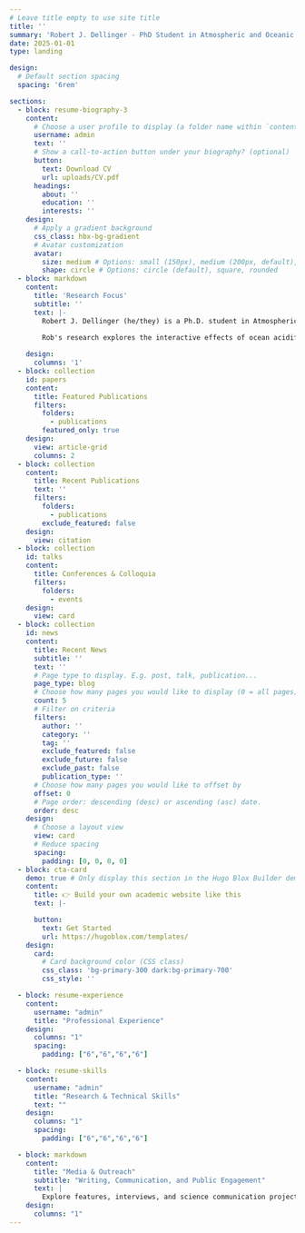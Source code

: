 ```yaml
---
# Leave title empty to use site title
title: ''
summary: 'Robert J. Dellinger - PhD Student in Atmospheric and Oceanic Sciences at UCLA researching climate change impacts on marine ecosystems and biogeochemistry.'
date: 2025-01-01
type: landing

design:
  # Default section spacing
  spacing: '6rem'

sections:
  - block: resume-biography-3
    content:
      # Choose a user profile to display (a folder name within `content/authors/`)
      username: admin
      text: ''
      # Show a call-to-action button under your biography? (optional)
      button:
        text: Download CV
        url: uploads/CV.pdf
      headings:
        about: ''
        education: ''
        interests: ''
    design:
      # Apply a gradient background
      css_class: hbx-bg-gradient
      # Avatar customization
      avatar:
        size: medium # Options: small (150px), medium (200px, default), large (320px), xl (400px), xxl (500px)
        shape: circle # Options: circle (default), square, rounded
  - block: markdown
    content:
      title: 'Research Focus'
      subtitle: ''
      text: |-
        Robert J. Dellinger (he/they) is a Ph.D. student in Atmospheric and Oceanic Sciences at UCLA, specializing in biogeochemistry, under the mentorship of Dr. Aradhna Tripati. Rob previously earned a Master of Science degree in Biology from California State University, Northridge, as a researcher in the Quantitative Marine Ecology Lab. They also hold dual bachelor's degrees in Marine and Coastal Science (B.S.) and International Relations (B.A.) from UC Davis. 
        
        Rob's research explores the interactive effects of ocean acidification and warming on marine organisms by assessing their physiological responses to projected climate change scenarios. By employing mechanistic approaches, they aim to predict how changes at the organismal level could scale up to influence broader ecosystem functions. Furthermore, by utilizing both ecological and biogeochemical techniques, they aim to understand how shifts in ecological processes will ultimately impact human society.

    design:
      columns: '1'
  - block: collection
    id: papers
    content:
      title: Featured Publications
      filters:
        folders:
          - publications
        featured_only: true
    design:
      view: article-grid
      columns: 2
  - block: collection
    content:
      title: Recent Publications
      text: ''
      filters:
        folders:
          - publications
        exclude_featured: false
    design:
      view: citation
  - block: collection
    id: talks
    content:
      title: Conferences & Colloquia
      filters:
        folders:
          - events
    design:
      view: card
  - block: collection
    id: news
    content:
      title: Recent News
      subtitle: ''
      text: ''
      # Page type to display. E.g. post, talk, publication...
      page_type: blog
      # Choose how many pages you would like to display (0 = all pages)
      count: 5
      # Filter on criteria
      filters:
        author: ''
        category: ''
        tag: ''
        exclude_featured: false
        exclude_future: false
        exclude_past: false
        publication_type: ''
      # Choose how many pages you would like to offset by
      offset: 0
      # Page order: descending (desc) or ascending (asc) date.
      order: desc
    design:
      # Choose a layout view
      view: card
      # Reduce spacing
      spacing:
        padding: [0, 0, 0, 0]
  - block: cta-card
    demo: true # Only display this section in the Hugo Blox Builder demo site
    content:
      title: 👉 Build your own academic website like this
      text: |-

      button:
        text: Get Started
        url: https://hugoblox.com/templates/
    design:
      card:
        # Card background color (CSS class)
        css_class: 'bg-primary-300 dark:bg-primary-700'
        css_style: ''

  - block: resume-experience
    content:
      username: "admin"
      title: "Professional Experience"
    design:
      columns: "1"
      spacing:
        padding: ["6","6","6","6"]

  - block: resume-skills
    content:
      username: "admin"
      title: "Research & Technical Skills"
      text: ""
    design:
      columns: "1"
      spacing:
        padding: ["6","6","6","6"]

  - block: markdown
    content:
      title: "Media & Outreach"
      subtitle: "Writing, Communication, and Public Engagement"
      text: |
        Explore features, interviews, and science communication projects highlighting ocean–climate research and collaborative storytelling.
    design:
      columns: "1"
---
```

